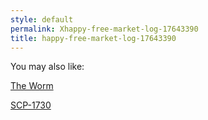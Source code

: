 ```yaml
---
style: default
permalink: Xhappy-free-market-log-17643390
title: happy-free-market-log-17643390
---
```

You may also like:

[The Worm](http://scp-wiki.net/the-worm)

[SCP-1730](http://scp-wiki.net/scp-1730)
